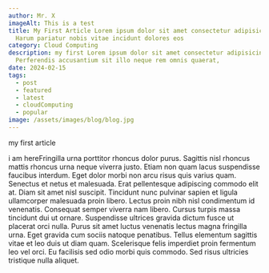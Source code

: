 ```yaml
---
author: Mr. X
imageAlt: This is a test
title: My First Article Lorem ipsum dolor sit amet consectetur adipisicing elit.
  Harum pariatur nobis vitae incidunt dolores eos
category: Cloud Computing
description: my first Lorem ipsum dolor sit amet consectetur adipisicing elit.
  Perferendis accusantium sit illo neque rem omnis quaerat,
date: 2024-02-15
tags:
  - post
  - featured
  - latest
  - cloudComputing
  - popular
image: /assets/images/blog/blog.jpg
---
```

my first article 

i am hereFringilla urna porttitor rhoncus dolor purus. Sagittis nisl rhoncus mattis rhoncus urna neque viverra justo. Etiam non quam lacus suspendisse faucibus interdum. Eget dolor morbi non arcu risus quis varius quam. Senectus et netus et malesuada. Erat pellentesque adipiscing commodo elit at. Diam sit amet nisl suscipit. Tincidunt nunc pulvinar sapien et ligula ullamcorper malesuada proin libero. Lectus proin nibh nisl condimentum id venenatis. Consequat semper viverra nam libero. Cursus turpis massa tincidunt dui ut ornare. Suspendisse ultrices gravida dictum fusce ut placerat orci nulla. Purus sit amet luctus venenatis lectus magna fringilla urna. Eget gravida cum sociis natoque penatibus. Tellus elementum sagittis vitae et leo duis ut diam quam. Scelerisque felis imperdiet proin fermentum leo vel orci. Eu facilisis sed odio morbi quis commodo. Sed risus ultricies tristique nulla aliquet.


